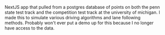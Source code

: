 NextJS app that pulled from a postgres database of points on both the penn state test track and the competition test track at the university of michigan. I made this to simulate various driving algorithms and lane following methods. Probably won't ever put a demo up for this because I no longer have access to the data.
